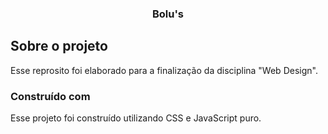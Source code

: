 <h3 align = "center"> Bolu's </h3>

## Sobre o projeto

Esse reprosito foi elaborado para a finalização da disciplina "Web Design".

### Construído com
Esse projeto foi construído utilizando CSS e JavaScript puro.
